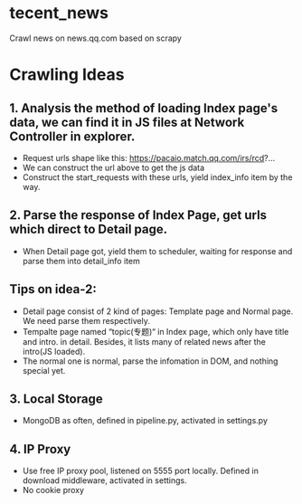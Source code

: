# tecent_news
Crawl news on news.qq.com based on scrapy

# Crawling Ideas
## 1. Analysis the method of loading Index page's data, we can find it in JS files at Network Controller in explorer.
* Request urls shape like this: https://pacaio.match.qq.com/irs/rcd?...
* We can construct the url above to get the js data
* Construct the start_requests with these urls, yield index_info item by the way.

## 2. Parse the response of Index Page, get urls which direct to Detail page.
* When Detail page got, yield them to scheduler, waiting for response and parse them into detail_info item

## Tips on idea-2: 
* Detail page consist of 2 kind of pages: Template page and Normal page. We need parse them respectively.
* Tempalte page named “topic(专题)“ in Index page, which only have title and intro. in detail. Besides, it lists many of related news after the intro(JS loaded).
* The normal one is normal, parse the infomation in DOM, and nothing special yet.

## 3. Local Storage
* MongoDB as often, defined in pipeline.py, activated in settings.py

## 4. IP Proxy
* Use free IP proxy pool, listened on 5555 port locally. Defined in download middleware, activated in settings.
* No cookie proxy
